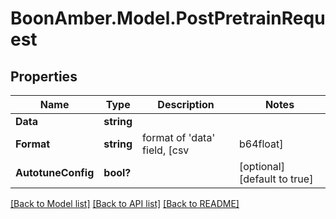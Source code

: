 # BoonAmber.Model.PostPretrainRequest
## Properties

Name | Type | Description | Notes
------------ | ------------- | ------------- | -------------
**Data** | **string** |  | 
**Format** | **string** | format of &#x27;data&#x27; field, [csv | b64float] | [optional] [default to "csv"]
**AutotuneConfig** | **bool?** |  | [optional] [default to true]

[[Back to Model list]](../README.md#documentation-for-models) [[Back to API list]](../README.md#documentation-for-api-endpoints) [[Back to README]](../README.md)

